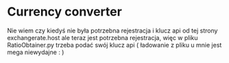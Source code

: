 # Currency converter

Nie wiem czy kiedyś nie była potrzebna rejestracja i klucz api od tej strony exchangerate.host ale teraz jest potrzebna rejestracja, więc w pliku RatioObtainer.py trzeba podać swój klucz api ( ładowanie z pliku u mnie jest mega niewydajne \: )
